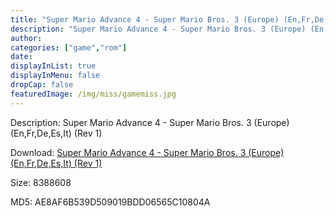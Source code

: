 ```yaml
---
title: "Super Mario Advance 4 - Super Mario Bros. 3 (Europe) (En,Fr,De,Es,It) (Rev 1)"
description: "Super Mario Advance 4 - Super Mario Bros. 3 (Europe) (En,Fr,De,Es,It) (Rev 1)"
author: 
categories: ["game","rom"]
date: 
displayInList: true
displayInMenu: false
dropCap: false
featuredImage: /img/miss/gamemiss.jpg
---
```


Description: Super Mario Advance 4 - Super Mario Bros. 3 (Europe) (En,Fr,De,Es,It) (Rev 1)

Download: <a style="text-decoration:underline;" href="https://mega.nz/#!nfRiUAxb!pEZW1GAX-qHp4mWduzep7d0jCJF3uHBjzilSM-La68A" target = "_blank" rel = "nofollow" > Super Mario Advance 4 - Super Mario Bros. 3 (Europe) (En,Fr,De,Es,It) (Rev 1)</a>

Size: 8388608

MD5: AE8AF6B539D509019BDD06565C10804A

